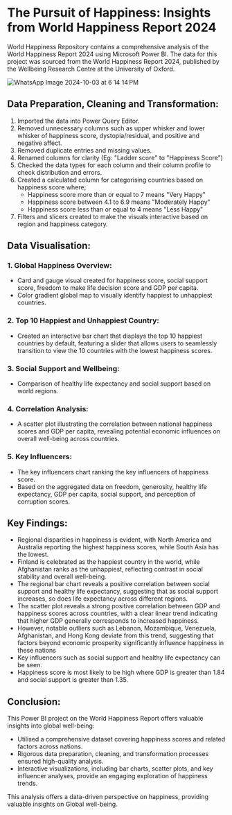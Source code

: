 # The Pursuit of Happiness: Insights from World Happiness Report 2024

World Happiness Repository contains a comprehensive analysis of the World Happiness Report 2024 using Microsoft Power BI. The data for this project was sourced from the World Happiness Report 2024, published by the Wellbeing Research Centre at the University of Oxford. 

![WhatsApp Image 2024-10-03 at 6 14 14 PM](https://github.com/user-attachments/assets/d1fff41a-8a0f-47e0-9068-7e67d959f709)


## Data Preparation, Cleaning and Transformation:
1. Imported the data into Power Query Editor.
2. Removed unnecessary columns such as upper whisker and lower whisker of happiness score, dystopia/residual, and positive and negative affect.
3. Removed duplicate entries and missing values. 
4. Renamed columns for clarity (Eg: "Ladder score" to "Happiness Score")
5. Checked the data types for each column and their column profile to check distribution and errors.
6. Created a calculated column for categorising countries based on happiness score where;
   - Happiness score more than or equal to 7 means "Very Happy"
   - Happiness score between 4.1 to 6.9 means "Moderately Happy"
   - Happiness score less than or equal to 4 means "Less Happy"
7. Filters and slicers created to make the visuals interactive based on region and happiness category.

## Data Visualisation:

### 1. Global Happiness Overview:
- Card and gauge visual created for happiness score, social support score, freedom to make life decision score and GDP per capita.
- Color gradient global map to visually identify happiest to unhappiest countries.

### 2. Top 10 Happiest and Unhappiest Country:
- Created an interactive bar chart that displays the top 10 happiest countries by default, featuring a slider that allows users to seamlessly transition to view the 10 countries with the lowest happiness scores.

### 3. Social Support and Wellbeing:
- Comparison of healthy life expectancy and social support based on world regions.

### 4. Correlation Analysis:
- A scatter plot illustrating the correlation between national happiness scores and GDP per capita, revealing potential economic influences on overall well-being across countries.

### 5. Key Influencers:
- The key influencers chart ranking the key influencers of happiness score.
- Based on the aggregated data on freedom, generosity, healthy life expectancy, GDP per capita, social support, and perception of corruption scores.

## Key Findings:
- Regional disparities in happiness is evident, with North America and Australia reporting the highest happiness scores, while South Asia has the lowest.
- Finland is celebrated as the happiest country in the world, while Afghanistan ranks as the unhappiest, reflecting contrast in social stability and overall well-being.
- The regional bar chart reveals a positive correlation between social support and healthy life expectancy, suggesting that as social support increases, so does life expectancy across different regions.
- The scatter plot reveals a strong positive correlation between GDP and happiness scores across countries, with a clear linear trend indicating that higher GDP generally corresponds to increased happiness.
- However, notable outliers such as Lebanon, Mozambique, Venezuela, Afghanistan, and Hong Kong deviate from this trend, suggesting that factors beyond economic prosperity significantly influence happiness in these nations
- Key influencers such as social support and healthy life expectancy can be seen.
- Happiness score is most likely to be high where GDP is greater than 1.84 and social support is greater than 1.35.

## Conclusion:
This Power BI project on the World Happiness Report offers valuable insights into global well-being:
- Utilised a comprehensive dataset covering happiness scores and related factors across nations.
- Rigorous data preparation, cleaning, and transformation processes ensured high-quality analysis.
- Interactive visualizations, including bar charts, scatter plots, and key influencer analyses, provide an engaging exploration of happiness trends.

This analysis offers a data-driven perspective on happiness, providing valuable insights on Global well-being.
   
